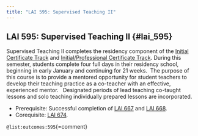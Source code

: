 ```yaml
---
title: "LAI 595: Supervised Teaching II"
---
```


## LAI 595: Supervised Teaching II {#lai_595}

Supervised Teaching II completes the residency component of the 
[Initial Certificate Track](#initial-certificate-track) and 
[Initial/Professional Certificate Track](#initial-professional-certificate-track).
During this semester, students complete four full days in their residency school, 
beginning in early January and continuing for 21 weeks.  The purpose of this 
course is to provide a mentored opportunity for student teachers to develop 
their teaching practice as a co-teacher with an effective, experienced mentor.  
Designated periods of lead teaching co-taught lessons and solo teaching 
individually prepared lessons are incorporated.  

- Prerequisite: Successful completion of [LAI 667](#lai_667) and [LAI 668](#lai_668).  
- Corequisite: [LAI 674](#lai_674).

` @list:outcomes:595 `{=comment}

